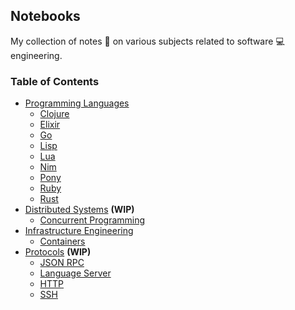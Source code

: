 ## Notebooks

My collection of notes :notebook: on various subjects related to software :computer: engineering.

### Table of Contents
- [Programming Languages](https://github.com/palash25/Notes/tree/master/languages)
  - [Clojure](https://github.com/palash25/Notes/blob/master/languages/Clojure.md)
  - [Elixir](https://github.com/palash25/Notes/blob/master/languages/Elixir.md)
  - [Go](https://github.com/palash25/Notes/blob/master/languages/Go.md)
  - [Lisp](https://github.com/palash25/Notes/blob/master/languages/Lisp.md)
  - [Lua](https://github.com/palash25/Notes/blob/master/languages/Lua.md)
  - [Nim](https://github.com/palash25/Notes/blob/master/languages/Nim.md)
  - [Pony](https://github.com/palash25/Notes/blob/master/languages/Pony.md)
  - [Ruby](https://github.com/palash25/Notes/blob/master/languages/Ruby.md)
  - [Rust](https://github.com/palash25/Notes/blob/master/languages/Rust.md)
- [Distributed Systems]() **(WIP)**
  - [Concurrent Programming]()
- [Infrastructure Engineering](https://github.com/palash25/Notes/tree/master/infrastructure-engineering)
  - [Containers](https://github.com/palash25/Notes/blob/master/infrastructure-engineering/Containers.md)
- [Protocols]() **(WIP)**
  - [JSON RPC]()
  - [Language Server]()
  - [HTTP]()
  - [SSH]()
